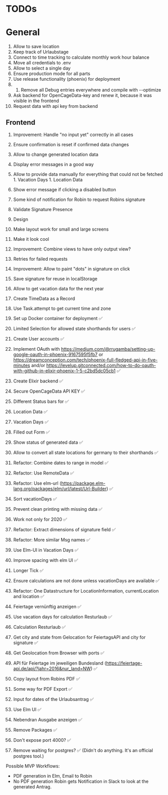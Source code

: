 # TODOs

# General

1. Allow to save location
1. Keep track of Urlaubstage
1. Connect to time tracking to calculate monthly work hour balance
1. Move all credentials to .env
1. Allow to select a single day
1. Ensure production mode for all parts
  1. Use release functionality (phoenix) for deployment
  1. 1. Remove all Debug entries everywhere and compile with --optimize
1. Ask backend for OpenCageData-key and renew it, because it was visible in the frontend
1. Request data with api key from backend


## Frontend

1. Improvement: Handle "no input yet" correctly in all cases
  1. Ensure confirmation is reset if confirmed data changes
  1. Allow to change generated location data
  1. Display error messages in a good way
  1. Allow to provide data manually for everything that could not be fetched
    1. Vacation Days
    1. Location Data
1. Show error message if clicking a disabled button
1. Some kind of notification for Robin to request Robins signature
1. Validate Signature Presence
1. Design
  1. Make layout work for small and large screens
  1. Make it look cool
  1. Improvement: Combine views to have only output view?
1. Retries for failed requests
1. Improvement: Allow to paint "dots" in signature on click
1. Save signature for reuse in localStorage
1. Allow to get vacation data for the next year
1. Create TimeData as a Record
1. Use Task.attempt to get current time and zone



1. Set up Docker container for deployment ✅
1. Limited Selection for allowed state shorthands for users ✅
1. Create User accounts ✅
1. Implement OAuth with https://medium.com/@rrugamba/setting-up-google-oauth-in-phoenix-9167595f5fb7 or https://dreamconception.com/tech/phoenix-full-fledged-api-in-five-minutes and/or https://levelup.gitconnected.com/how-to-do-oauth-with-github-in-elixir-phoenix-1-5-c2bd5dc05cb1 ✅
1. Create Elixir backend ✅
  1. Secure OpenCageData API KEY ✅
1. Different Status bars for ✅
  1. Location Data ✅
  1. Vacation Days ✅
  1. Filled out Form ✅
1. Show status of generated data ✅
1. Allow to convert all state locations for germany to their shorthands ✅
1. Refactor: Combine dates to range in model ✅
1. Refactor: Use RemoteData ✅
1. Refactor: Use elm-url (https://package.elm-lang.org/packages/elm/url/latest/Url-Builder) ✅
1. Sort vacationDays ✅
1. Prevent clean printing with missing data ✅
1. Work not only for 2020 ✅
1. Refactor: Extract dimensions of signature field ✅
1. Refactor: More similar Msg names ✅
1. Use Elm-UI in Vacation Days ✅
1. Improve spacing with elm UI ✅
1. Longer Tick ✅
1. Ensure calculations are not done unless vacationDays are available ✅
1. Refactor: One Datastructure for LocationInformation, currentLocation and location ✅
1. Feiertage vernünftig anzeigen ✅
1. Use vacation days for calculation Resturlaub ✅
1. Calculation Resturlaub ✅
1. Get city and state from Gelocation for FeiertagsAPI and city for signature ✅
1. Get Geolocation from Browser with ports ✅
1. API für Feiertage im jeweiligen Bundesland (https://feiertage-api.de/api/?jahr=2016&nur_land=NW) ✅
1. Copy layout from Robins PDF ✅
1. Some way for PDF Export ✅
1. Input for dates of the Urlaubsantrag ✅
1. Use Elm UI ✅
1. Nebendran Ausgabe anzeigen ✅
1. Remove Packages ✅
1. Don't expose port 4000? ✅
1. Remove waiting for postgres? ✅ (Didn't do anything. It's an official postgres tool.)

Possible MVP Workflows:

- PDF generation in Elm, Email to Robin
- No PDF generation Robin gets Notification in Slack to look at the generated Antrag.
